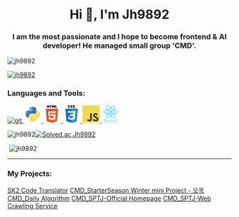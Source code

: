 <h1 align="center">Hi 👋, I'm Jh9892</h1>
<h3 align="center">I am the most passionate and I hope to become frontend & AI developer! He managed small group 'CMD'.</h3>

<p align="left"> <img src="https://komarev.com/ghpvc/?username=jh9892&label=Profile%20views&color=0e75b6&style=flat" alt="jh9892" /> </p>

<p align="left"> <a href="https://github.com/ryo-ma/github-profile-trophy"><img src="https://github-profile-trophy.vercel.app/?username=jh9892" alt="jh9892" /></a> </p>


<h3 align="left">Languages and Tools:</h3>
<p align="left"> 
 <a href="https://git-scm.com/" target="_blank"> <img src="https://www.vectorlogo.zone/logos/git-scm/git-scm-icon.svg" alt="git" width="40" height="40"/> </a> 
 <a href="https://www.python.org" target="_blank"> <img src="https://raw.githubusercontent.com/devicons/devicon/master/icons/python/python-original.svg" alt="python" width="40" height="40"/> </a> 
 <a href="https://www.w3.org/html/" target="_blank"> <img src="https://raw.githubusercontent.com/devicons/devicon/master/icons/html5/html5-original-wordmark.svg" alt="html5" width="40" height="40"/> </a> 
 <a href="https://www.w3schools.com/css/" target="_blank"> <img src="https://raw.githubusercontent.com/devicons/devicon/master/icons/css3/css3-original-wordmark.svg" alt="css3" width="40" height="40"/> </a> 
 <a href="https://developer.mozilla.org/en-US/docs/Web/JavaScript" target="_blank"> <img src="https://raw.githubusercontent.com/devicons/devicon/master/icons/javascript/javascript-original.svg" alt="javascript" width="40" height="40"/> </a> 
 <a href="https://reactjs.org/" target="_blank"> <img src="https://raw.githubusercontent.com/devicons/devicon/master/icons/react/react-original-wordmark.svg" alt="react" width="40" height="40"/> </a>
</p>
<span algin="center">
<p><img align="left" src="https://github-readme-stats.vercel.app/api/top-langs?username=jh9892&show_icons=true&locale=en&layout=compact" alt="jh9892" /></p>
 
[![Solved.ac Jh9892](http://mazassumnida.wtf/api/v2/generate_badge?boj=jhchoi09)](https://solved.ac/jhchoi09/)

<p>&nbsp;<img align="center" src="https://github-readme-stats.vercel.app/api?username=jh9892&show_icons=true&locale=en" alt="jh9892" /></p>
</span>

___  

<h3 align="left">My Projects:</h3>
<span>
 <a href="https://github.com/JH9892/SK2-CodeTranslator">SK2 Code Translator</a>
 <a href="https://github.com/Team-CMD/StarterSeason_Winter_Team_A">CMD_StarterSeason Winter mini Project - 오목</a>
 <a href="https://github.com/Team-CMD/Daily_Algorithm">CMD_Daily Algorithm</a>
 <a href="https://github.com/Team-CMD/SPTJ_CMD-HomePage">CMD_SPTJ-Official Homepage</a>
 <a href="https://github.com/Team-CMD/SPTJ_Web-Crawling">CMD_SPTJ-Web Crawling Service</a>
</span>
